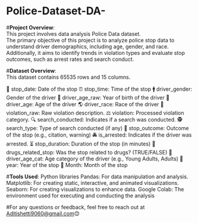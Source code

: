 # Police-Dataset-DA-

#**Project Overview**:  
This project involves data analysis Police Data dataset.  
The primary objective of this project is to analyze police stop data to understand driver demographics, including age, gender, and race.  
Additionally, it aims to identify trends in violation types and evaluate stop outcomes, such as arrest rates and search conduct.   


#**Dataset Overview**:  
This dataset contains 65535 rows and 15 columns.

📅 stop_date: Date of the stop
⏰ stop_time: Time of the stop
🚹 driver_gender: Gender of the driver
🎂 driver_age_raw: Year of birth of the driver
👤 driver_age: Age of the driver
🌎 driver_race: Race of the driver
📜 violation_raw: Raw violation description.
⚖️ violation: Processed violation category.
🔍 search_conducted: Indicates if a search was conducted.
🕵️ search_type: Type of search conducted (if any)
📄 stop_outcome: Outcome of the stop (e.g., citation, warning)
🚔 is_arrested: Indicates if the driver was arrested.
⏳ stop_duration: Duration of the stop (in minutes)
💊 drugs_related_stop: Was the stop related to drugs? (TRUE/FALSE)
👶 driver_age_cat: Age category of the driver (e.g., Young Adults, Adults)
📆 year: Year of the stop
📆 Month: Month of the stop

#**Tools Used**: 
Python libraries
Pandas: For data manipulation and analysis.
Matplotlib: For creating static, interactive, and animated visualizations.
Seaborn: For creating visualizations to enhance data.
Google Colab: The environment used for executing and conducting the analysis


#For any questions or feedback, feel free to reach out at Aditishetti9060@gmail.com😊

